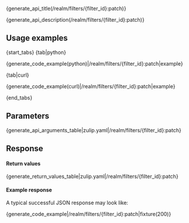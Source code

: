 {generate_api_title(/realm/filters/{filter_id}:patch)}

{generate_api_description(/realm/filters/{filter_id}:patch)}

## Usage examples

{start_tabs}
{tab|python}

{generate_code_example(python)|/realm/filters/{filter_id}:patch|example}

{tab|curl}

{generate_code_example(curl)|/realm/filters/{filter_id}:patch|example}

{end_tabs}

## Parameters

{generate_api_arguments_table|zulip.yaml|/realm/filters/{filter_id}:patch}

## Response

#### Return values

{generate_return_values_table|zulip.yaml|/realm/filters/{filter_id}:patch}

#### Example response

A typical successful JSON response may look like:

{generate_code_example|/realm/filters/{filter_id}:patch|fixture(200)}
